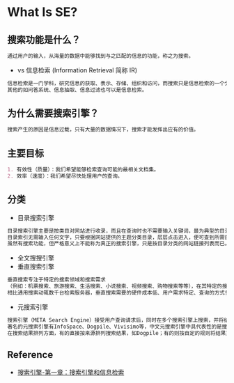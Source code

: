 # What Is SE?

## 搜索功能是什么？
```md
通过用户的输入，从海量的数据中能够找到与之匹配的信息的功能，称之为搜索。
```
* vs 信息检索 (Information Retrieval 简称 IR) 
```md
信息检索是一门学科，研究信息的获取、表示、存储、组织和访问，而搜索只是信息检索的一个分支，
其他的如问答系统、信息抽取、信息过滤也可以是信息检索。
```
## 为什么需要搜索引擎？
```md
搜索产生的原因是信息过载，只有大量的数据情况下，搜索才能发挥出应有的价值。
```

## 主要目标
```md
1. 有效性（质量）：我们希望能够检索查询可能的最相关文档集。
2. 效率（速度）：我们希望尽快处理用户的查询。
```

## 分类
* 目录搜索引擎
```md
目录搜索引擎主要是按类目对网站进行收录，而且在查询时也不需要输入关键词，最为典型的目录搜索引擎就是 Sina、Yahoo等。
目录索引无需输入任何文字，只要根据网站提供的主题分类目录，层层点击进入，便可查到所需的网络信息资源。
虽然有搜索功能，但严格意义上不能称为真正的搜索引擎，只是按目录分类的网站链接列表而已。
```
* 全文搜搜引擎 
* 垂直搜索引擎
```md
垂直搜索专注于特定的搜索领域和搜索需求
（例如：机票搜索、旅游搜索、生活搜索、小说搜索、视频搜索、购物搜索等等），在其特定的搜索领域有更好的用户体验。
相比通用搜索动辄数千台检索服务器，垂直搜索需要的硬件成本低、用户需求特定、查询的方式多样。
```
* 元搜索引擎
```md
搜索引擎（META Search Engine）接受用户查询请求后，同时在多个搜索引擎上搜索，并将结果返回给用户。
著名的元搜索引擎有InfoSpace、Dogpile、Vivisimo等，中文元搜索引擎中具代表性的是搜星搜索引擎。
在搜索结果排列方面，有的直接按来源排列搜索结果，如Dogpile；有的则按自定的规则将结果重新排列组合，如Vivisimo。
```

## Reference
* [搜索引擎-第一章：搜索引擎和信息检索](https://www.jianshu.com/p/b10c0de46679)
